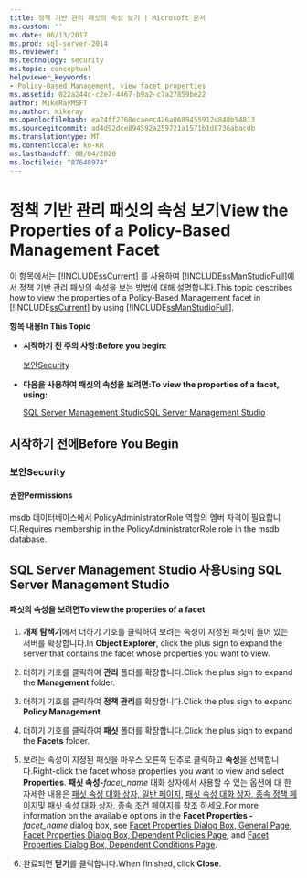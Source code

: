 ```yaml
---
title: 정책 기반 관리 패싯의 속성 보기 | Microsoft 문서
ms.custom: ''
ms.date: 06/13/2017
ms.prod: sql-server-2014
ms.reviewer: ''
ms.technology: security
ms.topic: conceptual
helpviewer_keywords:
- Policy-Based Management, view facet properties
ms.assetid: 022a244c-c2e7-4467-b9a2-c7a27859be22
author: MikeRayMSFT
ms.author: mikeray
ms.openlocfilehash: ea24ff2768ecaeec426a8689455912d848b54813
ms.sourcegitcommit: ad4d92dce894592a259721a1571b1d8736abacdb
ms.translationtype: MT
ms.contentlocale: ko-KR
ms.lasthandoff: 08/04/2020
ms.locfileid: "87648974"
---
```

# <a name="view-the-properties-of-a-policy-based-management-facet"></a><span data-ttu-id="aa9ed-102">정책 기반 관리 패싯의 속성 보기</span><span class="sxs-lookup"><span data-stu-id="aa9ed-102">View the Properties of a Policy-Based Management Facet</span></span>
  <span data-ttu-id="aa9ed-103">이 항목에서는 [!INCLUDE[ssCurrent](../../includes/sscurrent-md.md)] 를 사용하여 [!INCLUDE[ssManStudioFull](../../includes/ssmanstudiofull-md.md)]에서 정책 기반 관리 패싯의 속성을 보는 방법에 대해 설명합니다.</span><span class="sxs-lookup"><span data-stu-id="aa9ed-103">This topic describes how to view the properties of a Policy-Based Management facet in [!INCLUDE[ssCurrent](../../includes/sscurrent-md.md)] by using [!INCLUDE[ssManStudioFull](../../includes/ssmanstudiofull-md.md)].</span></span>  
  
 <span data-ttu-id="aa9ed-104">**항목 내용**</span><span class="sxs-lookup"><span data-stu-id="aa9ed-104">**In This Topic**</span></span>  
  
-   <span data-ttu-id="aa9ed-105">**시작하기 전 주의 사항:**</span><span class="sxs-lookup"><span data-stu-id="aa9ed-105">**Before you begin:**</span></span>  
  
     [<span data-ttu-id="aa9ed-106">보안</span><span class="sxs-lookup"><span data-stu-id="aa9ed-106">Security</span></span>](#Security)  
  
-   <span data-ttu-id="aa9ed-107">**다음을 사용하여 패싯의 속성을 보려면:**</span><span class="sxs-lookup"><span data-stu-id="aa9ed-107">**To view the properties of a facet, using:**</span></span>  
  
     [<span data-ttu-id="aa9ed-108">SQL Server Management Studio</span><span class="sxs-lookup"><span data-stu-id="aa9ed-108">SQL Server Management Studio</span></span>](#SSMSProcedure)  
  
##  <a name="before-you-begin"></a><a name="BeforeYouBegin"></a> <span data-ttu-id="aa9ed-109">시작하기 전에</span><span class="sxs-lookup"><span data-stu-id="aa9ed-109">Before You Begin</span></span>  
  
###  <a name="security"></a><a name="Security"></a> <span data-ttu-id="aa9ed-110">보안</span><span class="sxs-lookup"><span data-stu-id="aa9ed-110">Security</span></span>  
  
####  <a name="permissions"></a><a name="Permissions"></a> <span data-ttu-id="aa9ed-111">권한</span><span class="sxs-lookup"><span data-stu-id="aa9ed-111">Permissions</span></span>  
 <span data-ttu-id="aa9ed-112">msdb 데이터베이스에서 PolicyAdministratorRole 역할의 멤버 자격이 필요합니다.</span><span class="sxs-lookup"><span data-stu-id="aa9ed-112">Requires membership in the PolicyAdministratorRole role in the msdb database.</span></span>  
  
##  <a name="using-sql-server-management-studio"></a><a name="SSMSProcedure"></a> <span data-ttu-id="aa9ed-113">SQL Server Management Studio 사용</span><span class="sxs-lookup"><span data-stu-id="aa9ed-113">Using SQL Server Management Studio</span></span>  
  
#### <a name="to-view-the-properties-of-a-facet"></a><span data-ttu-id="aa9ed-114">패싯의 속성을 보려면</span><span class="sxs-lookup"><span data-stu-id="aa9ed-114">To view the properties of a facet</span></span>  
  
1.  <span data-ttu-id="aa9ed-115">**개체 탐색기**에서 더하기 기호를 클릭하여 보려는 속성이 지정된 패싯이 들어 있는 서버를 확장합니다.</span><span class="sxs-lookup"><span data-stu-id="aa9ed-115">In **Object Explorer**, click the plus sign to expand the server that contains the facet whose properties you want to view.</span></span>  
  
2.  <span data-ttu-id="aa9ed-116">더하기 기호를 클릭하여 **관리** 폴더를 확장합니다.</span><span class="sxs-lookup"><span data-stu-id="aa9ed-116">Click the plus sign to expand the **Management** folder.</span></span>  
  
3.  <span data-ttu-id="aa9ed-117">더하기 기호를 클릭하여 **정책 관리**를 확장합니다.</span><span class="sxs-lookup"><span data-stu-id="aa9ed-117">Click the plus sign to expand **Policy Management**.</span></span>  
  
4.  <span data-ttu-id="aa9ed-118">더하기 기호를 클릭하여 **패싯** 폴더를 확장합니다.</span><span class="sxs-lookup"><span data-stu-id="aa9ed-118">Click the plus sign to expand the **Facets** folder.</span></span>  
  
5.  <span data-ttu-id="aa9ed-119">보려는 속성이 지정된 패싯을 마우스 오른쪽 단추로 클릭하고 **속성**을 선택합니다.</span><span class="sxs-lookup"><span data-stu-id="aa9ed-119">Right-click the facet whose properties you want to view and select **Properties**.</span></span> <span data-ttu-id="aa9ed-120">**패싯 속성-**_facet_name_ 대화 상자에서 사용할 수 있는 옵션에 대 한 자세한 내용은 [패싯 속성 대화 상자, 일반 페이지](../../integration-services/general-page-of-integration-services-designers-options.md), [패싯 속성 대화 상자, 종속 정책 페이지](facet-properties-dialog-box-dependent-policies-page.md)및 [패싯 속성 대화 상자, 종속 조건 페이지](facet-properties-dialog-box-dependent-conditions-page.md)를 참조 하세요.</span><span class="sxs-lookup"><span data-stu-id="aa9ed-120">For more information on the available options in the **Facet Properties -**_facet_name_ dialog box, see [Facet Properties Dialog Box, General Page](../../integration-services/general-page-of-integration-services-designers-options.md), [Facet Properties Dialog Box, Dependent Policies Page](facet-properties-dialog-box-dependent-policies-page.md), and [Facet Properties Dialog Box, Dependent Conditions Page](facet-properties-dialog-box-dependent-conditions-page.md).</span></span>  
  
6.  <span data-ttu-id="aa9ed-121">완료되면 **닫기**를 클릭합니다.</span><span class="sxs-lookup"><span data-stu-id="aa9ed-121">When finished, click **Close**.</span></span>  
  
  
